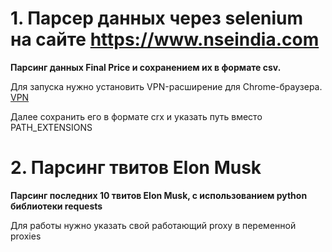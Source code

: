 # 1. Парсер данных через selenium на сайте https://www.nseindia.com
 **Парсинг данных Final Price и сохранением их в формате csv.**
 
  Для запуска нужно установить VPN-расширение для Chrome-браузера.
  [VPN](https://chromewebstore.google.com/detail/%D0%B1%D0%B5%D1%81%D0%BF%D0%BB%D0%B0%D1%82%D0%BD%D1%8B%D0%B9-vpn-%D0%B4%D0%BB%D1%8F-chrome/fcfhplploccackoneaefokcmbjfbkenj)
  
  Далее сохранить его в формате crx и указать путь вместо PATH_EXTENSIONS


# 2. Парсинг твитов Elon Musk 
**Парсинг последних 10 твитов Elon Musk, с использованием python библиотеки requests**

Для работы нужно указать свой работающий proxy в переменной proxies
